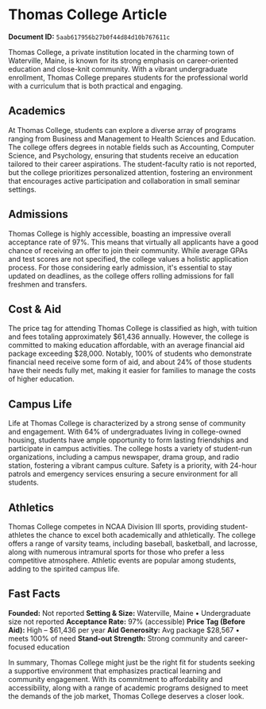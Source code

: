 # Thomas College Article

**Document ID:** `5aab617956b27b0f44d84d10b767611c`

Thomas College, a private institution located in the charming town of Waterville, Maine, is known for its strong emphasis on career-oriented education and close-knit community. With a vibrant undergraduate enrollment, Thomas College prepares students for the professional world with a curriculum that is both practical and engaging.

## Academics
At Thomas College, students can explore a diverse array of programs ranging from Business and Management to Health Sciences and Education. The college offers degrees in notable fields such as Accounting, Computer Science, and Psychology, ensuring that students receive an education tailored to their career aspirations. The student-faculty ratio is not reported, but the college prioritizes personalized attention, fostering an environment that encourages active participation and collaboration in small seminar settings.

## Admissions
Thomas College is highly accessible, boasting an impressive overall acceptance rate of 97%. This means that virtually all applicants have a good chance of receiving an offer to join their community. While average GPAs and test scores are not specified, the college values a holistic application process. For those considering early admission, it's essential to stay updated on deadlines, as the college offers rolling admissions for fall freshmen and transfers.

## Cost & Aid
The price tag for attending Thomas College is classified as high, with tuition and fees totaling approximately $61,436 annually. However, the college is committed to making education affordable, with an average financial aid package exceeding $28,000. Notably, 100% of students who demonstrate financial need receive some form of aid, and about 24% of those students have their needs fully met, making it easier for families to manage the costs of higher education.

## Campus Life
Life at Thomas College is characterized by a strong sense of community and engagement. With 64% of undergraduates living in college-owned housing, students have ample opportunity to form lasting friendships and participate in campus activities. The college hosts a variety of student-run organizations, including a campus newspaper, drama group, and radio station, fostering a vibrant campus culture. Safety is a priority, with 24-hour patrols and emergency services ensuring a secure environment for all students.

## Athletics
Thomas College competes in NCAA Division III sports, providing student-athletes the chance to excel both academically and athletically. The college offers a range of varsity teams, including baseball, basketball, and lacrosse, along with numerous intramural sports for those who prefer a less competitive atmosphere. Athletic events are popular among students, adding to the spirited campus life.

## Fast Facts
**Founded:** Not reported
**Setting & Size:** Waterville, Maine • Undergraduate size not reported
**Acceptance Rate:** 97% (accessible)
**Price Tag (Before Aid):** High – $61,436 per year
**Aid Generosity:** Avg package $28,567 • meets 100% of need
**Stand-out Strength:** Strong community and career-focused education

In summary, Thomas College might just be the right fit for students seeking a supportive environment that emphasizes practical learning and community engagement. With its commitment to affordability and accessibility, along with a range of academic programs designed to meet the demands of the job market, Thomas College deserves a closer look.
